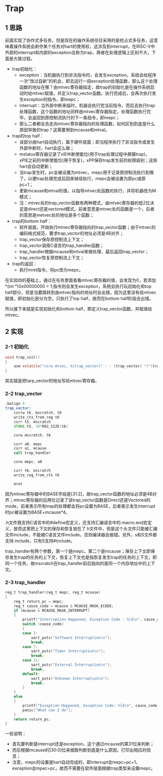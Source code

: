 # Trap

## 1 思路

前面实现了协作式多任务，但是现在的操作系统往往采用的是抢占式多任务，这意味着操作系统会剥夺某个任务对hart的使用权，这涉及到interrupt。在RISC-V中外部的interrupt和内部的exception总称为trap，两者在处理逻辑上区别不大，下面是大致过程。

* trap初始化：
  * exception：当机器执行到非法指令时，会发生exception，系统会给程序一次“改过自新”的机会，即去运行一段exception处理函数，那么这个处理函数的地址在哪？由mtvec寄存器指定，故trap的初始化是在操作系统启动时给mtvec赋值，并定义trap_vector函数。执行完成后，会再次执行发生exception的指令，即mepc；
  * interrupt：当外部中断来临时，机器会执行完当前指令，而后去执行trap处理函数，这个函数的地址同样由mtvec寄存器指定，处理函数执行完毕，会返回到原控制流执行的下一条指令，即mepc；
  * 那么二者都会去走向mtvec寄存器指向的处理函数，如何区别到底是什么原因导致的trap？这需要用到mcause和mtval。
* trap的top half：
  * 该部分由hart自动执行，属于硬件层面；即当程序执行了非法指令或发生外部中断时，hart会这么做；
  * mstatus寄存器记录了xIE中断使能位(用于trap处理过程中屏蔽trap)，xPIE之前的中断使能位(用于恢复)，xPP保存trap发生前的权限级别；这些hart会自动更新；
  * 当trap发生时，pc会被设置为mtvec，mepc用于记录原控制流执行到哪了，以便trap处理完成后回来继续执行，mepc会被设置为原pc或原pc+1；
  * 更新mcause和mtval的值，以指导mtvec处函数的执行，并将机器改为M模式；
  * 注：mtvec处的trap_vector函数有两种模式，由mtvec寄存器的低2位决定是direct还是vectored模式，前者意思是mtvec处的函数是一个，后者的意思是metvec处的地址是多个函数；
* trap的bottom half：
  * 软件层面，开始执行mtvec寄存器指向的trap_vector函数；由于mtvec的编码格式规范，要求trap_vector的地址必须是4B对齐；
  * trap_vector保存原控制流上下文；
  * trap_vector调用C语言的trap_handler函数；
  * trap_handler根据mcause和mtval来做处理，最后返回trap_vector；
  * trap_vector恢复原控制流上下文；
* trap的返回：
  * 执行mret指令，将pc改为mepc。

在实验四的基础上，通过在任务里面查看mtvec寄存器的值，会发现为0，若添加*(int *)0x00000000 = 1;指令则会发生exception，系统会执行玩初始化和top half部分，但是当要跳转到由mtvec指向的地址时会出错，因为这里没有给mtvec赋值，即初始化部分为空，只执行了top half，故而在bottom half阶段会出错。

所以接下来就是实现初始化和bottom half，即定义trap_vector函数，并赋值给mtvec。

## 2 实现

### 2-1 初始化

```c
void trap_init()
{
    asm volatile("csrw mtvec, %[trap_vector]" : : [trap_vector] "r"(trap_vector));
}
```

其实就是把tarp_vector的地址写给mtvec寄存器。

### 2-2 trap_vector

```asm
.balign 4
trap_vector:
    csrrw t6, mscratch, t6
    write_ctx_from_reg t6
    csrr t5, mscratch
    STORE t5, 30*REG_SIZE(t6)

    csrw mscratch, t6

    csrr a0, mepc
    csrr a1, mcause
    call trap_handler

    csrw mepc, a0

    csrr t6, mscratch
    write_reg_from_ctx t6

    mret
```

因为mtvec寄存器中的BASE字段是[31:2]，故trap_vector函数的地址必须是4B对齐；mtvec寄存器的后两位记录了该trap_vector函数是Direct还是Vectored的mode，前者表示所有trap的处理都会将pc设置为BASE，后者表示发生interrupt时pc被设置为BASE+mcause*4。

.h文件既支持C语言中的#define宏定义，还支持汇编语言中的.macro.end宏定义，故而这里把上下文的保存和恢复放在了.h文件中，但是这个头文件只能被汇编文件include，不能被C语言文件include，否则编译器会报错。另外，s和S文件都支持.include，只有S支持#include。

trap_handler有两个参数，第一个是mepc，第二个是mcause；保存上下文即保存发生trap的任务的上下文，恢复上下文也是指恢复发生trap的任务的上下文，即同一个任务，故mscratch在trap_handler前后指向的是同一个内存地址中的上下文。

### 2-3 trap_handler

```c
reg_t trap_handler(reg_t mepc, reg_t mcause)
{
    reg_t return_pc = mepc;
    reg_t cause_code = mcause & MCAUSE_MASK_ECODE;
    if (mcause & MCAUSE_MASK_INTERRUPT)
    {
        printf("Interruption Happened, Exception Code : %ld\n", cause_code);
        switch (cause_code)
        {
        case 3:
            uart_puts("Software Interruption\n");
            break;
        case 7:
            uart_puts("Timer Interruption\n");
            break;
        case 11:
            uart_puts("External Interruption\n");
            break;
        default:
            uart_puts("Unkonwn Interruption\n");
            break;
        }
    }
    else
    {
        printf("Exception Happened, Exception Code: %ld\n", cause_code);
        panic("What can I do");
    }
    return return_pc;
}
```

一些说明：

* 首先要判断是interrupt还是exception，这个通过mcause的第31位来判断；
* 而后根据mcause的[30:0]位来细致判断到底是什么原因，打印出相应的信息；
* 注意，mepc的设置是hart自动完成的，即interrupt会mepc=pc+1，exception会mpec=pc，故而不需要在软件层面根据trap类型来设置mepc。
